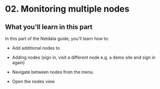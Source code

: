 # 02. Monitoring multiple nodes



## What you'll learn in this part

In this part of the Netdata guide, you'll learn how to:

- Add additional nodes to 


-  Adding nodes (sign in, visit a different node e.g. a demo site and sign in again)
- Navigate between nodes from the menu.
- Open the nodes view

